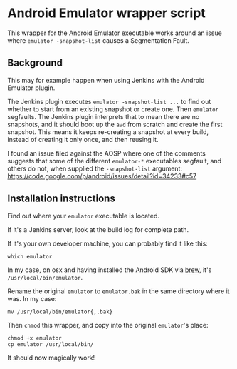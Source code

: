 # Android Emulator wrapper script

This wrapper for the Android Emulator executable works around an issue where `emulator -snapshot-list` causes a
Segmentation Fault.

## Background

This may for example happen when using Jenkins with the Android Emulator plugin.

The Jenkins plugin executes `emulator -snapshot-list ...` to find out whether to start from an existing snapshot or
create one. Then `emulator` segfaults. The Jenkins plugin interprets that to mean there are no snapshots, and it should
boot up the `avd` from scratch and create the first snapshot. This means it keeps re-creating a snapshot at every build,
instead of creating it only once, and then reusing it.

I found an issue filed against the AOSP where one of the comments suggests that some of the different `emulator-*` executables
segfault, and others do not, when supplied the `-snapshot-list` argument:
<https://code.google.com/p/android/issues/detail?id=34233#c57>

## Installation instructions

Find out where your `emulator` executable is located.

If it's a Jenkins server, look at the build log for complete path.

If it's your own developer machine, you can probably find it like this:

	which emulator

In my case, on osx and having installed the Android SDK via [brew](http://mxcl.github.com/homebrew/), it's
`/usr/local/bin/emulator`.

Rename the original `emulator` to `emulator.bak` in the same directory where it was. In my case:

	mv /usr/local/bin/emulator{,.bak} 

Then `chmod` this wrapper, and copy into the original `emulator`'s place:

	chmod +x emulator
	cp emulator /usr/local/bin/

It should now magically work!
